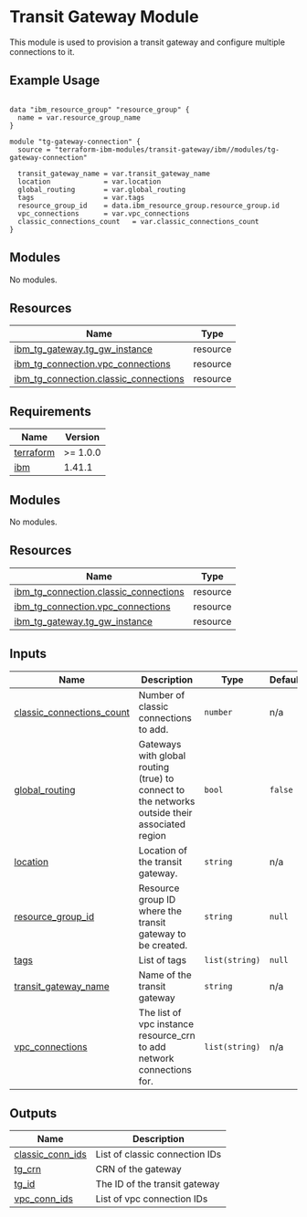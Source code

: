 # Transit Gateway Module

This module is used to provision a transit gateway and configure multiple connections to it.

## Example Usage

```

data "ibm_resource_group" "resource_group" {
  name = var.resource_group_name
}

module "tg-gateway-connection" {
  source = "terraform-ibm-modules/transit-gateway/ibm//modules/tg-gateway-connection"

  transit_gateway_name = var.transit_gateway_name
  location             = var.location
  global_routing       = var.global_routing
  tags                 = var.tags
  resource_group_id    = data.ibm_resource_group.resource_group.id
  vpc_connections      = var.vpc_connections
  classic_connections_count   = var.classic_connections_count
}
```

## Modules

No modules.

## Resources

| Name | Type |
|------|------|
| [ibm_tg_gateway.tg_gw_instance](https://registry.terraform.io/providers/IBM-Cloud/ibm/latest/docs/resources/tg_gateway) | resource |
| [ibm_tg_connection.vpc_connections](https://registry.terraform.io/providers/IBM-Cloud/ibm/latest/docs/resources/tg_connection) | resource |
| [ibm_tg_connection.classic_connections](https://registry.terraform.io/providers/IBM-Cloud/ibm/latest/docs/resources/tg_connection) | resource |

<!-- BEGINNING OF PRE-COMMIT-TERRAFORM DOCS HOOK -->
## Requirements

| Name | Version |
|------|---------|
| <a name="requirement_terraform"></a> [terraform](#requirement\_terraform) | >= 1.0.0 |
| <a name="requirement_ibm"></a> [ibm](#requirement\_ibm) | 1.41.1 |

## Modules

No modules.

## Resources

| Name | Type |
|------|------|
| [ibm_tg_connection.classic_connections](https://registry.terraform.io/providers/IBM-Cloud/ibm/1.41.1/docs/resources/tg_connection) | resource |
| [ibm_tg_connection.vpc_connections](https://registry.terraform.io/providers/IBM-Cloud/ibm/1.41.1/docs/resources/tg_connection) | resource |
| [ibm_tg_gateway.tg_gw_instance](https://registry.terraform.io/providers/IBM-Cloud/ibm/1.41.1/docs/resources/tg_gateway) | resource |

## Inputs

| Name | Description | Type | Default | Required |
|------|-------------|------|---------|:--------:|
| <a name="input_classic_connections_count"></a> [classic\_connections\_count](#input\_classic\_connections\_count) | Number of classic connections to add. | `number` | n/a | yes |
| <a name="input_global_routing"></a> [global\_routing](#input\_global\_routing) | Gateways with global routing (true) to connect to the networks outside their associated region | `bool` | `false` | no |
| <a name="input_location"></a> [location](#input\_location) | Location of the transit gateway. | `string` | n/a | yes |
| <a name="input_resource_group_id"></a> [resource\_group\_id](#input\_resource\_group\_id) | Resource group ID where the transit gateway to be created. | `string` | `null` | no |
| <a name="input_tags"></a> [tags](#input\_tags) | List of tags | `list(string)` | `null` | no |
| <a name="input_transit_gateway_name"></a> [transit\_gateway\_name](#input\_transit\_gateway\_name) | Name of the transit gateway | `string` | n/a | yes |
| <a name="input_vpc_connections"></a> [vpc\_connections](#input\_vpc\_connections) | The list of vpc instance resource\_crn to add network connections for. | `list(string)` | n/a | yes |

## Outputs

| Name | Description |
|------|-------------|
| <a name="output_classic_conn_ids"></a> [classic\_conn\_ids](#output\_classic\_conn\_ids) | List of classic connection IDs |
| <a name="output_tg_crn"></a> [tg\_crn](#output\_tg\_crn) | CRN of the gateway |
| <a name="output_tg_id"></a> [tg\_id](#output\_tg\_id) | The ID of the transit gateway |
| <a name="output_vpc_conn_ids"></a> [vpc\_conn\_ids](#output\_vpc\_conn\_ids) | List of vpc connection IDs |
<!-- END OF PRE-COMMIT-TERRAFORM DOCS HOOK -->
